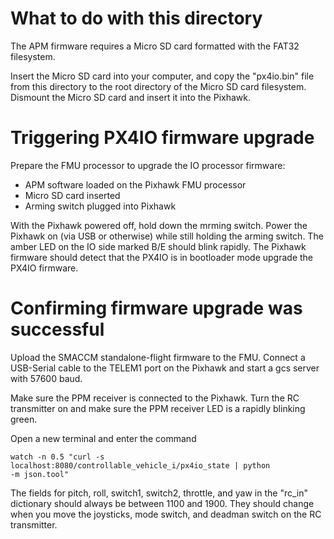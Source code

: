 
# What to do with this directory

The APM firmware requires a Micro SD card formatted with the FAT32 filesystem.

Insert the Micro SD card into your computer, and copy the "px4io.bin" file from
this directory to the root directory of the Micro SD card filesystem. Dismount
the Micro SD card and insert it into the Pixhawk.

# Triggering PX4IO firmware upgrade

Prepare the FMU processor to upgrade the IO processor firmware:
- APM software loaded on the Pixhawk FMU processor
- Micro SD card inserted
- Arming switch plugged into Pixhawk

With the Pixhawk powered off, hold down the mrming switch. Power the Pixhawk
on (via USB or otherwise) while still holding the arming switch. The amber
LED on the IO side marked B/E should blink rapidly. The Pixhawk firmware should
detect that the PX4IO is in bootloader mode upgrade the PX4IO firmware.

# Confirming firmware upgrade was successful

Upload the SMACCM standalone-flight firmware to the FMU. Connect a USB-Serial
cable to the TELEM1 port on the Pixhawk and start a gcs server with 57600 baud.

Make sure the PPM receiver is connected to the Pixhawk. Turn the RC transmitter
on and make sure the PPM receiver LED is a rapidly blinking green.

Open a new terminal and enter the command

```
watch -n 0.5 "curl -s localhost:8080/controllable_vehicle_i/px4io_state | python
-m json.tool"
```

The fields for pitch, roll, switch1, switch2, throttle, and yaw in the "rc_in"
dictionary should always be between 1100 and 1900. They should change when you
move the joysticks, mode switch, and deadman switch on the RC transmitter.


